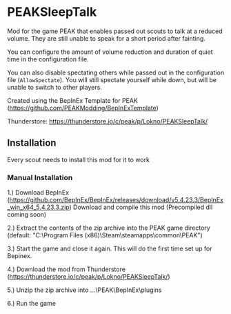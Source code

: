 # PEAKSleepTalk

Mod for the game PEAK that enables passed out scouts to talk at a reduced volume. They are still unable to speak for a short period after fainting.

You can configure the amount of volume reduction and duration of quiet time in the configuration file.

You can also disable spectating others while passed out in the configuration file (`AllowSpectate`). You will still spectate yourself while down, but will be unable to switch to other players.

Created using the BepInEx Template for PEAK (https://github.com/PEAKModding/BepInExTemplate)

Thunderstore: https://thunderstore.io/c/peak/p/Lokno/PEAKSleepTalk/

## Installation

Every scout needs to install this mod for it to work

### Manual Installation

1.) Download BepInEx (https://github.com/BepInEx/BepInEx/releases/download/v5.4.23.3/BepInEx_win_x64_5.4.23.3.zip)
    Download and compile this mod (Precompiled dll coming soon)

2.) Extract the contents of the zip archive into the PEAK game directory (default: "C:\Program Files (x86)\Steam\steamapps\common\PEAK")

3.) Start the game and close it again. This will do the first time set up for Bepinex.

4.) Download the mod from Thunderstore (https://thunderstore.io/c/peak/p/Lokno/PEAKSleepTalk/)

5.) Unzip the zip archive into ...\PEAK\BepInEx\plugins

6.) Run the game



